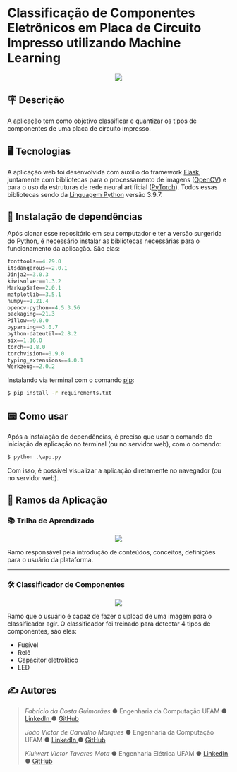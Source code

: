 # Classificação de Componentes Eletrônicos em Placa de Circuito Impresso utilizando Machine Learning

<p align="center">
  <img src="https://user-images.githubusercontent.com/65060013/153782146-1fd45186-119c-47f7-9f10-44bd09e5a0b0.gif">
</p>

## 🪧 Descrição


A aplicação tem como objetivo classificar e quantizar os tipos de componentes de uma placa de circuito impresso.

## 🖥️ Tecnologias


A aplicação web foi desenvolvida com auxílio do framework [Flask](https://flask.palletsprojects.com/en/2.0.x/), juntamente com bibliotecas para o processamento de imagens ([OpenCV](https://opencv.org/)) e para o uso da estruturas de rede neural artificial ([PyTorch](https://pytorch.org/)). Todos essas bibliotecas sendo da [Linguagem Python](https://www.python.org/) versão 3.9.7.

## 🧾 Instalação de dependências


Após clonar esse repositório em seu computador e ter a versão surgerida do Python, é necessário instalar as bibliotecas necessárias para o funcionamento da aplicação. São elas: 

```python
fonttools==4.29.0
itsdangerous==2.0.1
Jinja2==3.0.3
kiwisolver==1.3.2
MarkupSafe==2.0.1
matplotlib==3.5.1
numpy==1.21.4
opencv-python==4.5.3.56
packaging==21.3
Pillow==9.0.0
pyparsing==3.0.7
python-dateutil==2.8.2
six==1.16.0
torch==1.8.0
torchvision==0.9.0
typing_extensions==4.0.1
Werkzeug==2.0.2
```

Instalando via terminal com o comando [pip](https://pypi.org/project/pip/):

```bash
$ pip install -r requirements.txt
```


## 📟 Como usar


Após a instalação de dependências, é preciso que usar o comando de iniciação da aplicação no terminal (ou no servidor web), com o comando:

```python
$ python .\app.py
```

Com isso, é possível visualizar a aplicação diretamente no navegador (ou no servidor web).

## 🌳 Ramos da Aplicação

### 📚 Trilha de Aprendizado


<p align="center">
  <img src="https://user-images.githubusercontent.com/65060013/153949876-bc58cecd-b0a1-4eb5-9977-c5dfbdc431ba.gif">
</p>



Ramo responsável pela introdução de conteúdos, conceitos, definições para o usuário da plataforma.


<hr>

### 🛠️ Classificador de Componentes


<p align="center">
  <img src="https://user-images.githubusercontent.com/65060013/153951837-932adc0b-93b7-48a5-947b-2e7befb3290f.gif">
</p>


Ramo que o usuário é capaz de fazer o upload de uma imagem para o classificador agir. O classificador foi treinado para detectar 4 tipos de componentes, são eles:

- Fusível
- Relê
- Capacitor eletrolítico
- LED

## ✍️ Autores



> *Fabrício da Costa Guimarães* ● Engenharia da Computação UFAM ● 
<a href="https://www.linkedin.com/in/abriciof/" target="_blank"> LinkedIn </a> ● 
<a href="https://github.com/abriciof/" target="_blank"> GitHub </a>
> 
> *João Victor de Carvalho Marques* ● Engenharia da Computação UFAM ● 
<a href="https://www.linkedin.com/in/jo%C3%A3o-marques-171261134/" target="_blank"> LinkedIn </a> ● 
<a href="https://github.com/Battlesides" target="_blank"> GitHub </a>
> 
> *Kluiwert Victor Tavares Mota* ● Engenharia Elétrica UFAM ● 
<a href="https://www.linkedin.com/" target="_blank"> LinkedIn </a> ● 
<a href="https://github.com/kluiwert/" target="_blank"> GitHub </a>
> 